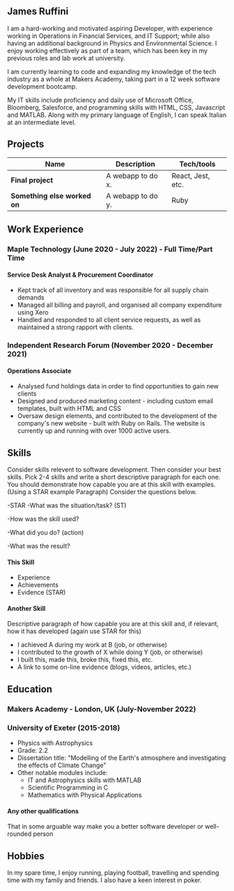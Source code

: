 ## James Ruffini

I am a hard-working and motivated aspiring Developer, with experience working in Operations in Financial Services, and IT Support; while also having an additional background in Physics and Environmental Science. I enjoy working effectively as part of a team, which has been key in my previous roles and lab work at university.

I am currently learning to code and expanding my knowledge of the tech industry as a whole at Makers Academy, taking part in a 12 week software development bootcamp.

My IT skills include proficiency and daily use of Microsoft Office, Bloomberg, Salesforce, and programming skills with HTML, CSS, Javascript and MATLAB. Along with my primary language of English, I can speak Italian at an intermediate level.

## Projects

| Name                         | Description       | Tech/tools        |
| ---------------------------- | ----------------- | ----------------- |
| **Final project**            | A webapp to do x. | React, Jest, etc. |
| **Something else worked on** | A webapp to do y. | Ruby              |

## Work Experience

### Maple Technology (June 2020 - July 2022) - Full Time/Part Time  
#### Service Desk Analyst & Procurement Coordinator

- Kept track of all inventory and was responsible for all supply chain demands
- Managed all billing and payroll, and organised all company expenditure using Xero
- Handled and responded to all client service requests, as well as maintained a strong rapport with clients.

### Independent Research Forum (November 2020 - December 2021)  
#### Operations Associate

- Analysed fund holdings data in order to find opportunities to gain new clients
- Designed and produced marketing content - including custom email templates, built with HTML and CSS
- Oversaw design elements, and contributed to the development of the company's new website - built with Ruby on Rails. The website is currently up and running with over 1000 active users.

## Skills

Consider skills relevent to software development. Then consider your best skills. Pick 2-4 skills and write a short descriptive paragraph for each one. You should demonstrate how capable you are at this skill with examples.
(Using a STAR example Paragraph) Consider the questions below.

-STAR
-What was the situation/task? (ST)

-How was the skill used?

-What did you do? (action)

-What was the result?


#### This Skill

- Experience
- Achievements
- Evidence (STAR)

#### Another Skill

Descriptive paragraph of how capable you are at this skill and, if relevant, how it has developed (again use STAR for this)

- I achieved A during my work at B (job, or otherwise)
- I contributed to the growth of X while doing Y (job, or otherwise)
- I built this, made this, broke this, fixed this, etc.
- A link to some on-line evidence (blogs, videos, articles, etc.)

## Education

### Makers Academy - London, UK (July-November 2022)

### University of Exeter (2015-2018)

- Physics with Astrophysics
- Grade: 2.2
- Dissertation title: "Modelling of the Earth's atmosphere and investigating the effects of Climate Change"
- Other notable modules include:
  - IT and Astrophysics skills with MATLAB
  - Scientific Programming in C
  - Mathematics with Physical Applications

#### Any other qualifications

That in some arguable way make you a better software developer or well-rounded person

## Hobbies

In my spare time, I enjoy running, playing football, travelling and spending time with my family and friends. I also have a keen interest in poker.
